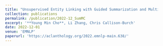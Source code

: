 ```yaml
---
title: "Unsupervised Entity Linking with Guided Summarization and Multiple-Choice Selection"
collection: publications
permalink: /publication/2022-12_SumMC
excerpt: '**Young Min Cho**, Li Zhang, Chris Callison-Burch'
date: 2022-12-01
venue: 'EMNLP'
paperurl: 'https://aclanthology.org/2022.emnlp-main.638/'
---
```

